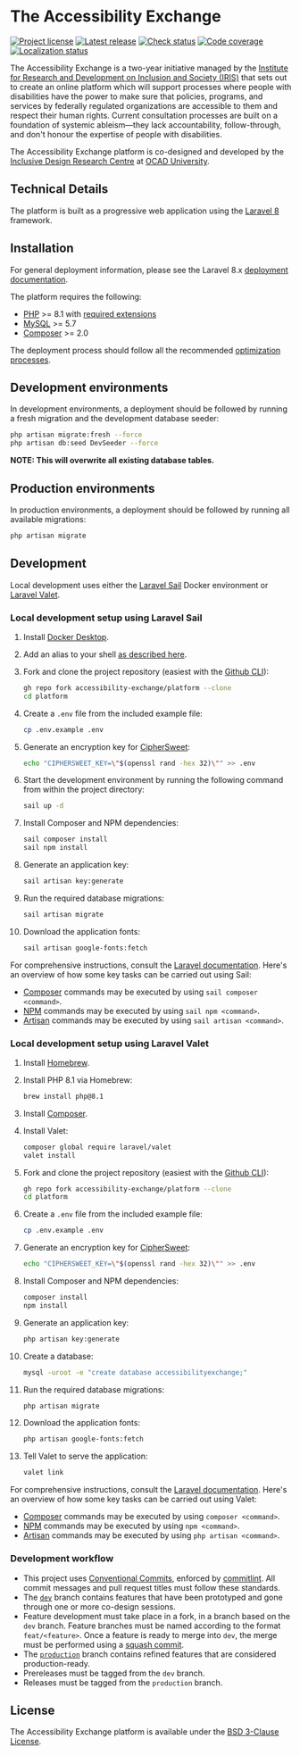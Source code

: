 # The Accessibility Exchange

[![Project license](https://badgen.net/github/license/accessibility-exchange/platform)](https://github.com/accessibility-exchange/platform/releases/latest)
[![Latest release](https://badgen.net/github/release/accessibility-exchange/platform)](https://github.com/accessibility-exchange/platform/releases/latest)
[![Check status](https://badgen.net/github/checks/accessibility-exchange/platform/dev)](https://github.com/accessibility-exchange/platform/actions)
[![Code coverage](https://badgen.net/codecov/c/github/accessibility-exchange/platform)](https://codecov.io/gh/accessibility-exchange/platform/)
[![Localization status](https://badges.crowdin.net/accessibility-in-action/localized.svg)](https://crowdin.com/project/accessibility-in-action)

The Accessibility Exchange is a two-year initiative managed by the
[Institute for Research and Development on Inclusion and Society (IRIS)](https://irisinstitute.ca/) that sets out to
create an online platform which will support processes where people with disabilities have the power to make sure that policies,
programs, and services by federally regulated organizations are accessible to them and respect their human rights. Current
consultation processes are built on a foundation of systemic ableism—they lack accountability, follow-through, and don't
honour the expertise of people with disabilities.

The Accessibility Exchange platform is co-designed and developed by the [Inclusive Design Research Centre](https://idrc.ocadu.ca/)
at [OCAD University](https://ocadu.ca).

## Technical Details

The platform is built as a progressive web application using the [Laravel 8](https://laravel.com/docs/8.x) framework.

## Installation

For general deployment information, please see the Laravel 8.x [deployment documentation](https://laravel.com/docs/8.x/deployment).

The platform requires the following:

-   [PHP](https://www.php.net/supported-versions.php) >= 8.1 with [required extensions](https://laravel.com/docs/8.x/deployment#server-requirements)
-   [MySQL](https://dev.mysql.com/downloads/) >= 5.7
-   [Composer](https://getcomposer.org) >= 2.0

The deployment process should follow all the recommended [optimization processes](https://laravel.com/docs/8.x/deployment#optimization).

## Development environments

In development environments, a deployment should be followed by running a fresh migration and the development database seeder:

```bash
php artisan migrate:fresh --force
php artisan db:seed DevSeeder --force
```

**NOTE: This will overwrite all existing database tables.**

## Production environments

In production environments, a deployment should be followed by running all available migrations:

```bash
php artisan migrate
```

## Development

Local development uses either the [Laravel Sail](https://laravel.com/docs/9.x/sail) Docker environment or [Laravel Valet](https://laravel.com/docs/9.x/valet).

### Local development setup using Laravel Sail

1. Install [Docker Desktop](https://www.docker.com/products/docker-desktop).
2. Add an alias to your shell [as described here](https://laravel.com/docs/9.x/sail#configuring-a-bash-alias).
3. Fork and clone the project repository (easiest with the [Github CLI](https://cli.github.com/)):

    ```bash
    gh repo fork accessibility-exchange/platform --clone
    cd platform
    ```

4. Create a `.env` file from the included example file:

    ```bash
    cp .env.example .env
    ```
    
5. Generate an encryption key for [CipherSweet](https://github.com/spatie/laravel-ciphersweet):

    ```bash
    echo "CIPHERSWEET_KEY=\"$(openssl rand -hex 32)\"" >> .env
    ```

6. Start the development environment by running the following command from within the project directory:

    ```bash
    sail up -d
    ```

7. Install Composer and NPM dependencies:

    ```bash
    sail composer install
    sail npm install
    ```
    
8. Generate an application key:

    ```bash
    sail artisan key:generate
    ```

9. Run the required database migrations:

    ```bash
    sail artisan migrate
    ```

10. Download the application fonts:

    ```bash
    sail artisan google-fonts:fetch
    ```

For comprehensive instructions, consult the [Laravel documentation](https://laravel.com/docs/9.x). Here's an overview
of how some key tasks can be carried out using Sail:

- [Composer](https://getcomposer.org) commands may be executed by using `sail composer <command>`.
- [NPM](https://docs.npmjs.com/cli/v7) commands may be executed by using `sail npm <command>`.
- [Artisan](https://laravel.com/docs/8.x/artisan) commands may be executed by using `sail artisan <command>`.

### Local development setup using Laravel Valet

1. Install [Homebrew](https://brew.sh).
2. Install PHP 8.1 via Homebrew:
   
   ```bash
   brew install php@8.1
   ```
   
3. Install [Composer](https://getcomposer.org/).
4. Install Valet:

   ```bash
   composer global require laravel/valet
   valet install
   ```

5. Fork and clone the project repository (easiest with the [Github CLI](https://cli.github.com/)):

    ```bash
    gh repo fork accessibility-exchange/platform --clone
    cd platform
    ```

6. Create a `.env` file from the included example file:

    ```bash
    cp .env.example .env
    ```

7. Generate an encryption key for [CipherSweet](https://github.com/spatie/laravel-ciphersweet):

    ```bash
    echo "CIPHERSWEET_KEY=\"$(openssl rand -hex 32)\"" >> .env
    ```

8. Install Composer and NPM dependencies:

    ```bash
    composer install
    npm install
    ```

9. Generate an application key:

    ```bash
    php artisan key:generate
    ```
 
10. Create a database:

    ```bash
    mysql -uroot -e "create database accessibilityexchange;"
    ```

11. Run the required database migrations:

     ```bash
     php artisan migrate
     ``` 

12. Download the application fonts:

    ```bash
    php artisan google-fonts:fetch
    ```

13. Tell Valet to serve the application:

      ```bash
      valet link
      ```

For comprehensive instructions, consult the [Laravel documentation](https://laravel.com/docs/9.x). Here's an overview
of how some key tasks can be carried out using Valet:

- [Composer](https://getcomposer.org) commands may be executed by using `composer <command>`.
- [NPM](https://docs.npmjs.com/cli/v7) commands may be executed by using `npm <command>`.
- [Artisan](https://laravel.com/docs/8.x/artisan) commands may be executed by using `php artisan <command>`.

### Development workflow

-   This project uses [Conventional Commits](https://www.conventionalcommits.org/en/v1.0.0/), enforced by [commitlint](https://commitlint.js.org/).
    All commit messages and pull request titles must follow these standards.
-   The [`dev`](https://github.com/accessibility-exchange/platform/tree/dev) branch contains features
    that have been prototyped and gone through one or more co-design sessions.
-   Feature development must take place in a fork, in a branch based on the `dev` branch. Feature branches
    must be named according to the format `feat/<feature>`. Once a feature is ready to merge into `dev`, the
    merge must be performed using a [squash commit](https://docs.github.com/en/github/collaborating-with-pull-requests/incorporating-changes-from-a-pull-request/about-pull-request-merges#squash-and-merge-your-pull-request-commits).
-   The [`production`](https://github.com/accessibility-exchange/platform/tree/production) branch contains refined features that
    are considered production-ready.
-   Prereleases must be tagged from the `dev` branch.
-   Releases must be tagged from the `production` branch.

## License

The Accessibility Exchange platform is available under the [BSD 3-Clause License](https://github.com/accessibility-exchange/platform/blob/main/LICENSE.md).
